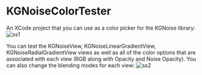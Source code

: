 KGNoiseColorTester
==================

An XCode project that you can use as a color picker for the KGNoise library:
![ss1](http://i.imgur.com/0XwlL.png)


You can test the KGNoiseView, KGNoiseLinearGradientView, KGNoiseRadialGradientView views as well as all of the color options
that are associated with each view (RGB along with Opacity and Noise Opacity). You can also change the blending modes for each view:
![ss2](http://i.imgur.com/4zd3k.png)